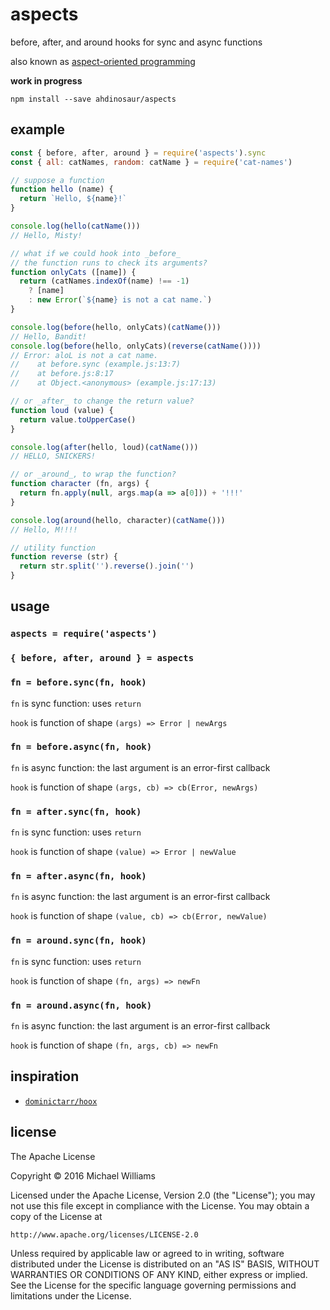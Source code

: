 # aspects

before, after, and around hooks for sync and async functions

also known as [aspect-oriented programming](https://en.wikipedia.org/wiki/Aspect-oriented_programming)

**work in progress**

```shell
npm install --save ahdinosaur/aspects
```

## example

```js
const { before, after, around } = require('aspects').sync
const { all: catNames, random: catName } = require('cat-names')

// suppose a function
function hello (name) {
  return `Hello, ${name}!`
}

console.log(hello(catName()))
// Hello, Misty!

// what if we could hook into _before_
// the function runs to check its arguments?
function onlyCats ([name]) {
  return (catNames.indexOf(name) !== -1)
    ? [name]
    : new Error(`${name} is not a cat name.`)
}

console.log(before(hello, onlyCats)(catName()))
// Hello, Bandit!
console.log(before(hello, onlyCats)(reverse(catName())))
// Error: aloL is not a cat name.
//    at before.sync (example.js:13:7)
//    at before.js:8:17
//    at Object.<anonymous> (example.js:17:13)

// or _after_ to change the return value?
function loud (value) {
  return value.toUpperCase()
}

console.log(after(hello, loud)(catName()))
// HELLO, SNICKERS!

// or _around_, to wrap the function?
function character (fn, args) {
  return fn.apply(null, args.map(a => a[0])) + '!!!'
}

console.log(around(hello, character)(catName()))
// Hello, M!!!!

// utility function
function reverse (str) {
  return str.split('').reverse().join('')
}
```

## usage

### `aspects = require('aspects')`
### `{ before, after, around } = aspects`

### `fn = before.sync(fn, hook)`

`fn` is sync function: uses `return`

`hook` is function of shape `(args) => Error | newArgs`

### `fn = before.async(fn, hook)`

`fn` is async function: the last argument is an error-first callback

`hook` is function of shape `(args, cb) => cb(Error, newArgs)`

### `fn = after.sync(fn, hook)`

`fn` is sync function: uses `return`

`hook` is function of shape `(value) => Error | newValue`

### `fn = after.async(fn, hook)`

`fn` is async function: the last argument is an error-first callback

`hook` is function of shape `(value, cb) => cb(Error, newValue)`

### `fn = around.sync(fn, hook)`

`fn` is sync function: uses `return`

`hook` is function of shape `(fn, args) => newFn`

### `fn = around.async(fn, hook)`

`fn` is async function: the last argument is an error-first callback

`hook` is function of shape `(fn, args, cb) => newFn`

## inspiration

- [`dominictarr/hoox`](https://github.com/dominictarr/hoox)

## license

The Apache License

Copyright &copy; 2016 Michael Williams

Licensed under the Apache License, Version 2.0 (the "License");
you may not use this file except in compliance with the License.
You may obtain a copy of the License at

    http://www.apache.org/licenses/LICENSE-2.0

Unless required by applicable law or agreed to in writing, software
distributed under the License is distributed on an "AS IS" BASIS,
WITHOUT WARRANTIES OR CONDITIONS OF ANY KIND, either express or implied.
See the License for the specific language governing permissions and
limitations under the License.
